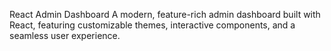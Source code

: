 React Admin Dashboard
A modern, feature-rich admin dashboard built with React, featuring customizable themes, interactive components, and a seamless user experience.
